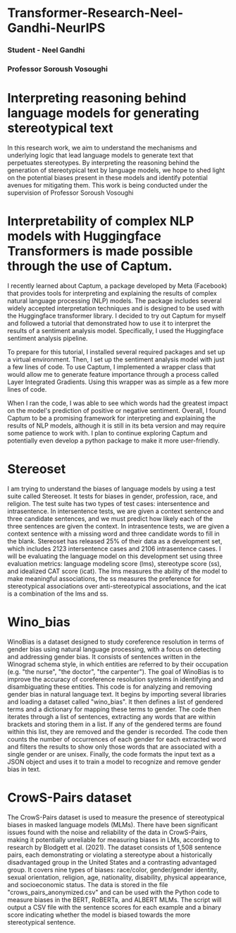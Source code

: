 # Transformer-Research-Neel-Gandhi-NeurIPS

### Student - Neel Gandhi

### Professor Soroush Vosoughi

# **Interpreting reasoning behind language models for generating stereotypical text**

In this research work, we aim to understand the mechanisms and underlying logic that lead language models to generate text that perpetuates stereotypes. By interpreting the reasoning behind the generation of stereotypical text by language models, we hope to shed light on the potential biases present in these models and identify potential avenues for mitigating them. This work is being conducted under the supervision of Professor Soroush Vosoughi

# Interpretability of complex NLP models with Huggingface Transformers is made possible through the use of Captum.

I recently learned about Captum, a package developed by Meta (Facebook) that provides tools for interpreting and explaining the results of complex natural language processing (NLP) models. The package includes several widely accepted interpretation techniques and is designed to be used with the Huggingface transformer library. I decided to try out Captum for myself and followed a tutorial that demonstrated how to use it to interpret the results of a sentiment analysis model. Specifically, I used the Huggingface sentiment analysis pipeline.

To prepare for this tutorial, I installed several required packages and set up a virtual environment. Then, I set up the sentiment analysis model with just a few lines of code. To use Captum, I implemented a wrapper class that would allow me to generate feature importance through a process called Layer Integrated Gradients. Using this wrapper was as simple as a few more lines of code.

When I ran the code, I was able to see which words had the greatest impact on the model's prediction of positive or negative sentiment. Overall, I found Captum to be a promising framework for interpreting and explaining the results of NLP models, although it is still in its beta version and may require some patience to work with. I plan to continue exploring Captum and potentially even develop a python package to make it more user-friendly.

# Stereoset
I am trying to understand the biases of language models by using a test suite called Stereoset. It tests for biases in gender, profession, race, and religion. The test suite has two types of test cases: intersentence and intrasentence. In intersentence tests, we are given a context sentence and three candidate sentences, and we must predict how likely each of the three sentences are given the context. In intrasentence tests, we are given a context sentence with a missing word and three candidate words to fill in the blank. Stereoset has released 25% of their data as a development set, which includes 2123 intersentence cases and 2106 intrasentence cases. I will be evaluating the language model on this development set using three evaluation metrics: language modeling score (lms), stereotype score (ss), and idealized CAT score (icat). The lms measures the ability of the model to make meaningful associations, the ss measures the preference for stereotypical associations over anti-stereotypical associations, and the icat is a combination of the lms and ss.

# Wino_bias
WinoBias is a dataset designed to study coreference resolution in terms of gender bias using natural language processing, with a focus on detecting and addressing gender bias. It consists of sentences written in the Winograd schema style, in which entities are referred to by their occupation (e.g. "the nurse", "the doctor", "the carpenter"). The goal of WinoBias is to improve the accuracy of coreference resolution systems in identifying and disambiguating these entities.
This code is for analyzing and removing gender bias in natural language text. It begins by importing several libraries and loading a dataset called "wino_bias". It then defines a list of gendered terms and a dictionary for mapping these terms to gender. The code then iterates through a list of sentences, extracting any words that are within brackets and storing them in a list. If any of the gendered terms are found within this list, they are removed and the gender is recorded. The code then counts the number of occurrences of each gender for each extracted word and filters the results to show only those words that are associated with a single gender or are unisex. Finally, the code formats the input text as a JSON object and uses it to train a model to recognize and remove gender bias in text.


# CrowS-Pairs dataset
The CrowS-Pairs dataset is used to measure the presence of stereotypical biases in masked language models (MLMs). There have been significant issues found with the noise and reliability of the data in CrowS-Pairs, making it potentially unreliable for measuring biases in LMs, according to research by Blodgett et al. (2021). The dataset consists of 1,508 sentence pairs, each demonstrating or violating a stereotype about a historically disadvantaged group in the United States and a contrasting advantaged group. It covers nine types of biases: race/color, gender/gender identity, sexual orientation, religion, age, nationality, disability, physical appearance, and socioeconomic status. The data is stored in the file "crows_pairs_anonymized.csv" and can be used with the Python code to measure biases in the BERT, RoBERTa, and ALBERT MLMs. The script will output a CSV file with the sentence scores for each example and a binary score indicating whether the model is biased towards the more stereotypical sentence.




